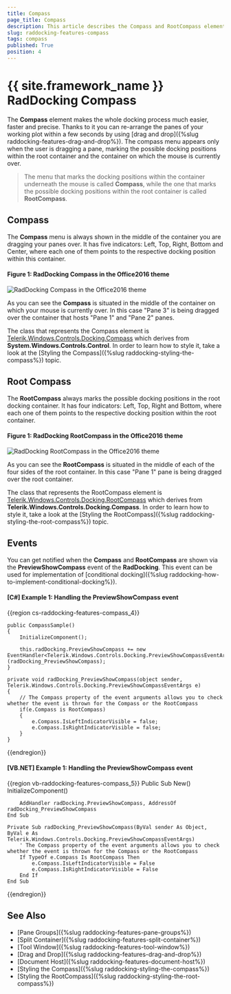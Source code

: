 ```yaml
---
title: Compass
page_title: Compass
description: This article describes the Compass and RootCompass elements, which guide the user while the panes are rearranged.
slug: raddocking-features-compass
tags: compass
published: True
position: 4
---
```


# {{ site.framework_name }} RadDocking Compass

The __Compass__ element makes the whole docking process much easier, faster and precise. Thanks to it you can re-arrange the panes of your working plot within a few seconds by using [drag and drop]({%slug raddocking-features-drag-and-drop%}). The compass menu appears only when the user is dragging a pane, marking the possible docking positions within the root container and the container on which the mouse is currently over. 

>The menu that marks the docking positions within the container underneath the mouse is called __Compass__, while the one that marks the possible docking positions within the root container is called __RootCompass__.

## Compass

The __Compass__ menu is always shown in the middle of the container you are dragging your panes over. It has five indicators: Left, Top, Right, Bottom and Center, where each one of them points to the respective docking position within this container.

#### __Figure 1: RadDocking Compass in the Office2016 theme__
![RadDocking Compass in the Office2016 theme](images/RadDocking_Features_Compass_010.png)

As you can see the __Compass__ is situated in the middle of the container on which your mouse is currently over. In this case "Pane 3" is being dragged over the container that hosts "Pane 1" and "Pane 2" panes.

The class that represents the Compass element is [Telerik.Windows.Controls.Docking.Compass](https://docs.telerik.com/devtools/wpf/api/telerik.windows.controls.docking.compass) which derives from __System.Windows.Controls.Control__. In order to learn how to style it, take a look at the [Styling the Compass]({%slug raddocking-styling-the-compass%}) topic. 

## Root Compass

The __RootCompass__ always marks the possible docking positions in the root docking container. It has four indicators: Left, Top, Right and Bottom, where each one of them points to the respective docking position within the root container.

#### __Figure 1: RadDocking RootCompass in the Office2016 theme__
![RadDocking RootCompass in the Office2016 theme](images/RadDocking_Features_Compass_020.png)

As you can see the __RootCompass__ is situated in the middle of each of the four sides of the root container. In this case "Pane 1" pane is being dragged over the root container.

The class that represents the RootCompass element is [Telerik.Windows.Controls.Docking.RootCompass](https://docs.telerik.com/DEVTOOLS/WPF/api/telerik.windows.controls.docking.rootcompass) which derives from __Telerik.Windows.Controls.Docking.Compass__. In order to learn how to style it, take a look at the [Styling the RootCompass]({%slug raddocking-styling-the-root-compass%}) topic.

## Events

You can get notified when the __Compass__ and __RootCompass__ are shown via the __PreviewShowCompass__ event of the __RadDocking__. This event can be used for implementation of [conditional docking]({%slug raddocking-how-to-implement-conditional-docking%}).

#### __[C#] Example 1: Handling the PreviewShowCompass event__

{{region cs-raddocking-features-compass_4}}
	       
	public CompassSample()
	{
	    InitializeComponent();
	
	    this.radDocking.PreviewShowCompass += new EventHandler<Telerik.Windows.Controls.Docking.PreviewShowCompassEventArgs>(radDocking_PreviewShowCompass);
	}
	
	private void radDocking_PreviewShowCompass(object sender, Telerik.Windows.Controls.Docking.PreviewShowCompassEventArgs e)
	{
		// The Compass property of the event arguments allows you to check whether the event is thrown for the Compass or the RootCompass
		if(e.Compass is RootCompass)
		{
			e.Compass.IsLeftIndicatorVisible = false;
			e.Compass.IsRightIndicatorVisible = false;
		}
	}
{{endregion}}

#### __[VB.NET] Example 1: Handling the PreviewShowCompass event__

{{region vb-raddocking-features-compass_5}}
	Public Sub New()
		InitializeComponent()
	
		AddHandler radDocking.PreviewShowCompass, AddressOf radDocking_PreviewShowCompass
	End Sub
	
	Private Sub radDocking_PreviewShowCompass(ByVal sender As Object, ByVal e As Telerik.Windows.Controls.Docking.PreviewShowCompassEventArgs)
		' The Compass property of the event arguments allows you to check whether the event is thrown for the Compass or the RootCompass
		If TypeOf e.Compass Is RootCompass Then
			e.Compass.IsLeftIndicatorVisible = False
			e.Compass.IsRightIndicatorVisible = False
		End If
	End Sub	
{{endregion}}

## See Also
 * [Pane Groups]({%slug raddocking-features-pane-groups%})
 * [Split Container]({%slug raddocking-features-split-container%})
 * [Tool Window]({%slug raddocking-features-tool-window%})
 * [Drag and Drop]({%slug raddocking-features-drag-and-drop%})
 * [Document Host]({%slug raddocking-features-document-host%})
 * [Styling the Compass]({%slug raddocking-styling-the-compass%})
 * [Styling the RootCompass]({%slug raddocking-styling-the-root-compass%})